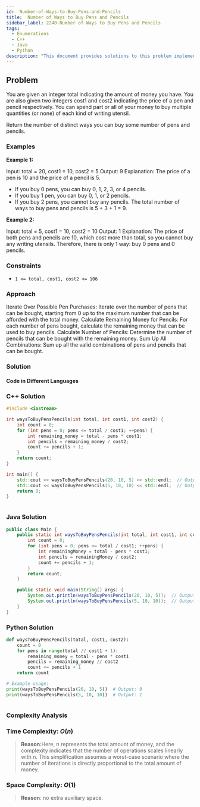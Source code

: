 ```yaml
---
id:  Number-of-Ways-to-Buy-Pens-and-Pencils
title:  Number of Ways to Buy Pens and Pencils
sidebar_label: 2240-Number of Ways to Buy Pens and Pencils
tags:
  - Enumerations
  - C++
  - Java
  - Python
description: "This document provides solutions to this problem implemented in C++, Java, and Python."
---
```


## Problem

You are given an integer total indicating the amount of money you have. You are also given two integers cost1 and cost2 indicating the price of a pen and pencil respectively. You can spend part or all of your money to buy multiple quantities (or none) of each kind of writing utensil.

Return the number of distinct ways you can buy some number of pens and pencils.

### Examples

**Example 1:**

Input: total = 20, cost1 = 10, cost2 = 5
Output: 9
Explanation: The price of a pen is 10 and the price of a pencil is 5.
- If you buy 0 pens, you can buy 0, 1, 2, 3, or 4 pencils.
- If you buy 1 pen, you can buy 0, 1, or 2 pencils.
- If you buy 2 pens, you cannot buy any pencils.
The total number of ways to buy pens and pencils is 5 + 3 + 1 = 9.

**Example 2:**

Input: total = 5, cost1 = 10, cost2 = 10
Output: 1
Explanation: The price of both pens and pencils are 10, which cost more than total, so you cannot buy any writing utensils. Therefore, there is only 1 way: buy 0 pens and 0 pencils.


### Constraints

- `1 <= total, cost1, cost2 <= 106`

### Approach

Iterate Over Possible Pen Purchases: Iterate over the number of pens that can be bought, starting from 0 up to the maximum number that can be afforded with the total money.
Calculate Remaining Money for Pencils: For each number of pens bought, calculate the remaining money that can be used to buy pencils.
Calculate Number of Pencils: Determine the number of pencils that can be bought with the remaining money.
Sum Up All Combinations: Sum up all the valid combinations of pens and pencils that can be bought.

### Solution

#### Code in Different Languages

### C++ Solution

```cpp
#include <iostream>

int waysToBuyPensPencils(int total, int cost1, int cost2) {
    int count = 0;
    for (int pens = 0; pens <= total / cost1; ++pens) {
        int remaining_money = total - pens * cost1;
        int pencils = remaining_money / cost2;
        count += pencils + 1;
    }
    return count;
}

int main() {
    std::cout << waysToBuyPensPencils(20, 10, 5) << std::endl;  // Output: 9
    std::cout << waysToBuyPensPencils(5, 10, 10) << std::endl;  // Output: 1
    return 0;
}



```

### Java Solution

```java
public class Main {
    public static int waysToBuyPensPencils(int total, int cost1, int cost2) {
        int count = 0;
        for (int pens = 0; pens <= total / cost1; ++pens) {
            int remainingMoney = total - pens * cost1;
            int pencils = remainingMoney / cost2;
            count += pencils + 1;
        }
        return count;
    }

    public static void main(String[] args) {
        System.out.println(waysToBuyPensPencils(20, 10, 5));  // Output: 9
        System.out.println(waysToBuyPensPencils(5, 10, 10));  // Output: 1
    }
}


```

### Python Solution

```python
def waysToBuyPensPencils(total, cost1, cost2):
    count = 0
    for pens in range(total // cost1 + 1):
        remaining_money = total - pens * cost1
        pencils = remaining_money // cost2
        count += pencils + 1
    return count

# Example usage:
print(waysToBuyPensPencils(20, 10, 5))  # Output: 9
print(waysToBuyPensPencils(5, 10, 10))  # Output: 1



```

### Complexity Analysis

### Time Complexity: $O(n)$

> **Reason**:Here, n represents the total amount of money, and the complexity indicates that the number of operations scales linearly with n. This simplification assumes a worst-case scenario where the number of iterations is directly proportional to the total amount of money.

### Space Complexity: $O(1)$

> **Reason**: no extra auxiliary space.


